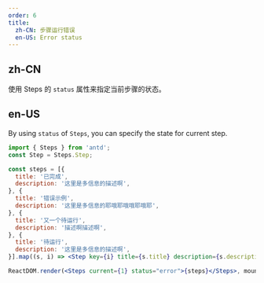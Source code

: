 ```yaml
---
order: 6
title:
  zh-CN: 步骤运行错误
  en-US: Error status
---
```


## zh-CN

使用 Steps 的 `status` 属性来指定当前步骤的状态。

## en-US

By using `status` of `Steps`, you can specify the state for current step.

````jsx
import { Steps } from 'antd';
const Step = Steps.Step;

const steps = [{
  title: '已完成',
  description: '这里是多信息的描述啊',
}, {
  title: '错误示例',
  description: '这里是多信息的耶哦耶哦哦耶哦耶',
}, {
  title: '又一个待运行',
  description: '描述啊描述啊',
}, {
  title: '待运行',
  description: '这里是多信息的描述啊',
}].map((s, i) => <Step key={i} title={s.title} description={s.description} />);

ReactDOM.render(<Steps current={1} status="error">{steps}</Steps>, mountNode);
````
